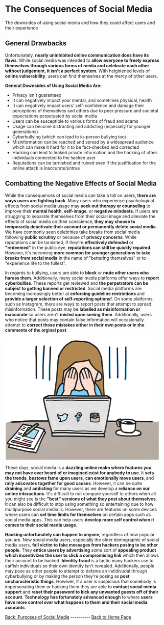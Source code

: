 # The Consequences of Social Media
The downsides of using social media and how they could affect users and their experience
## General Drawbacks
Unfortunately, **nearly uninhibited online communication does have its flaws**. While social media was intended to **allow everyone to freely express themselves through various forms of media and celebrate each other without judgement**, **it isn't a perfect system**. With heightened levels of **online vulnerability**, users can find themselves at the mercy of other users.

**General Downsides of Using Social Media Are:**
- Privacy isn't guaranteed
- It can negatively impact your mental, and sometimes physical, health
- It can negatively impact users' self-confidence and damage their perceptions of themselves and others due to peer pressure and societal expectations perpetuated by social media
- Users can be susceptible to various forms of fraud and scams
- Usage can become distracting and addicting (especially for younger generations)
- Cyberbullying (which can lead to in-person bullying too)
- Misinformation can be reached and spread by a widespread audience which can make it hard for it to be fact-checked and corrected
- Hacking can lead to leaked private information and the hacking of other individuals connected to the hacked user
- Reputations can be tarnished and ruined even if the justification for the online attack is inaccurate/untrue

## Combatting the Negative Effects of Social Media
While the consequences of social media can take a toll on users, **there are ways users are fighting back**. Many users who experience psychological effects from social media usage may **seek out therapy or counseling** to improve their **mental health**, **self-image**, or **negative mindsets**. If users are struggling to separate themselves from their social image and alleviate the effects of social media on their conscience, **they may choose to temporarily deactivate their account or permanently delete social media**. We have commonly seen celebrities take breaks from social media following **public scrutiny** or because of **privacy concerns**. While reputations can be tarnished, if they're **effectively defended** or **"redeemed"** in the public eye, **reputations can still  be quickly repaired**. However, it's becoming **more common for younger generations to take breaks from social media** in the name of "bettering themselves" or to "experience life to the fullest".

In regards to bullying, users are able to **block** or **mute other users who harass them**. Additionally, many social media platforms offer ways to **report cyberbullies**. These reports get reviewed and **the perpetrators can be subject to getting banned or restricted**. Social media platforms are becoming increasingly better at **enforcing guideline restrictions** and **provide a larger selection of self-reporting options**f. On some platforms, such as Instagram, there are ways to report posts that attempt to spread misinformation. These posts may be **labelled as misinformation or inaccurate** so users aren't **misled upon seeing them**. Additionally, users who notice that posts may contain false information will occasionally attempt to **correct those mistakes either in their own posts or in the comments of the orginal post**.

<p align="center"><img src="mediapressure.png" alt="Pressure of Social Media" style="height: 400px; width:500px;"/></p>

These days, social media is a **dazzling online realm where features you may not have ever heard of or imagined exist for anybody to use**. It **sets the trends**, **bestows fame upon users**, **can emotionally move users**, and **rally adcovates together for good causes**. However, it can be quite **draining** and **addicting** for many users as we develop a **reliance on our online interactions**. It's difficult to not compare yourself to others when all you might see is the **"best" versions of what they post about themselves**. It can also be difficult to stop using something so entertaining due to how multipurpose social media is. However, there are features on some devices where users can **set time limits for themselves** on certain apps such as social media apps. This can help users **develop more self control when it comes to their social media usage**.

**Hacking unfortunately can happen to anyone**, regardless of how popular you are. New social media users, especially the older demographic of social media users, **fall victim to fake messages from hackers posing to be other people**. They **entice users by advertising** some sort of **appealing product which incentivizes the user to click a compromising link** which then allows their account to be hacked. **Identity fraud** is a tactic many hackers use to catfish individuals so their own identity isn't revealed. Additionally, people may pose as other people to attempt to defame an indidivudal through cyberbullying or by making the person they're posing as **post uncharacteristic things**. However, if a user is suspicious that somebody is impersonating them or hacking them they are able to **contact social media support** and **reset their password to kick any unwanted guests off of their account**. **Technology has fortunately advanced enough** to where **users have more control over what happens to them and their social media accounts**.

[Back: Purposes of Social Media](purposeofsocialmedia.md) ---------- [Back to Home Page](README.md)
